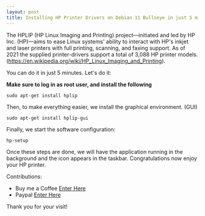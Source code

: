 ```yaml
---
layout: post
title: Installing HP Printer Drivers on Debian 11 Bullseye in just 5 minutes!
---
```


The HPLIP (HP Linux Imaging and Printlng) project—initiated and led by HP Inc. (HP)—aims to ease Linux systems' ability to interact with HP's inkjet and laser printers with full printing, scanning, and faxing support. As of 2021 the supplied printer-drivers support a total of 3,088 HP printer models. (https://en.wikipedia.org/wiki/HP_Linux_Imaging_and_Printing).


You can do it in just 5 minutes. Let's do it:

**Make sure to log in as root user, and install the following**

```code
sudo apt-get install hplip
```

Then, to make everything easier, we install the graphical environment. (GUI)

```code
sudo apt-get install hplip-gui
``` 

Finally, we start the software configuration:

```code
hp-setup
``` 

Once these steps are done, we will have the application running in the background and the icon appears in the taskbar. Congratulations now enjoy your HP printer.


Contributions:

+ Buy me a Coffee [Enter Here](https://www.buymeacoffee.com/alvaloper)
+ Paypal [Enter Here](https://www.paypal.com/paypalme/ingespinozalj)

Thank you for your visit! 